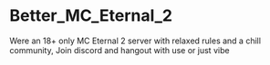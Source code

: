 # Better_MC_Eternal_2
Were an 18+ only MC Eternal 2 server with relaxed rules and a chill community, Join discord and hangout with use or just vibe
